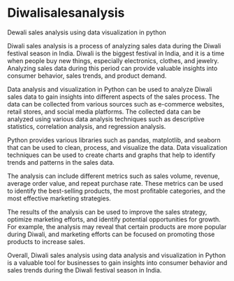 # Diwalisalesanalysis
Dewali sales analysis using data visualization in python 

Diwali sales analysis is a process of analyzing sales data during the Diwali festival season in India. Diwali is the biggest festival in India, and it is a time when people buy new things, especially electronics, clothes, and jewelry. Analyzing sales data during this period can provide valuable insights into consumer behavior, sales trends, and product demand.

Data analysis and visualization in Python can be used to analyze Diwali sales data to gain insights into different aspects of the sales process. The data can be collected from various sources such as e-commerce websites, retail stores, and social media platforms. The collected data can be analyzed using various data analysis techniques such as descriptive statistics, correlation analysis, and regression analysis.

Python provides various libraries such as pandas, matplotlib, and seaborn that can be used to clean, process, and visualize the data. Data visualization techniques can be used to create charts and graphs that help to identify trends and patterns in the sales data.

The analysis can include different metrics such as sales volume, revenue, average order value, and repeat purchase rate. These metrics can be used to identify the best-selling products, the most profitable categories, and the most effective marketing strategies.

The results of the analysis can be used to improve the sales strategy, optimize marketing efforts, and identify potential opportunities for growth. For example, the analysis may reveal that certain products are more popular during Diwali, and marketing efforts can be focused on promoting those products to increase sales.

Overall, Diwali sales analysis using data analysis and visualization in Python is a valuable tool for businesses to gain insights into consumer behavior and sales trends during the Diwali festival season in India.
